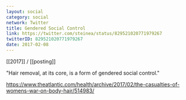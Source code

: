 ```yaml
---
layout: social
category: social
network: Twitter
title: Gendered Social Control
link: https://twitter.com/steinea/status/829521020771979267
twitterID: 829521020771979267
date: 2017-02-08
---
```


[[2017]] / [[posting]]

"Hair removal, at its core, is a form of gendered social control."

<https://www.theatlantic.com/health/archive/2017/02/the-casualties-of-womens-war-on-body-hair/514983/>
